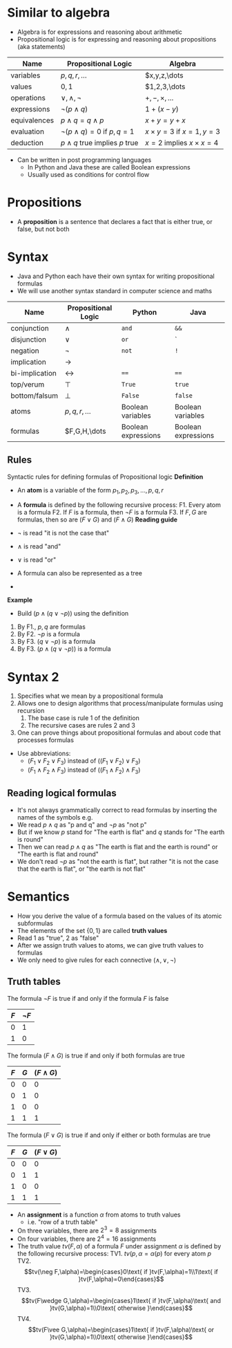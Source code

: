# Similar to algebra
- Algebra is for expressions and reasoning about arithmetic
- Propositional logic is for expressing and reasoning about propositions (aka statements)

| Name         | Propositional Logic               | Algebra                    |
| ------------ | --------------------------------- | -------------------------- |
| variables    | $p,q,r,\dots$                     | $x,y,z,\dots               |
| values       | $0,1$                             | $1,2,3,\dots               |
| operations   | $\vee,\wedge,\neg$                | $+,-,\times,\dots$         |
| expressions  | $\neg(p\wedge q)$                 | $1+(x-y)$                  |
| equivalences | $p\wedge q = q\wedge p$           | $x + y = y + x$            |
| evaluation   | $\neg(p\wedge q)=0$ if $p,q=1$    | $x\times y=3$ if $x=1,y=3$ |
| deduction    | $p\wedge q$ true implies $p$ true | $x=2$ implies $x\times x=4$                           |
- Can be written in post programming languages
	- In Python and Java these are called Boolean expressions
	- Usually used as conditions for control flow

# Propositions
- A **proposition** is a sentence that declares a fact that is either true, or false, but not both

# Syntax
- Java and Python each have their own syntax for writing propositional formulas
- We will use another syntax standard in computer science and maths

| Name           | Propositional Logic | Python              | Java                |
| -------------- | ------------------- | ------------------- | ------------------- |
| conjunction    | $\wedge$            | `and`               | `&&`                |
| disjunction    | $\vee$              | `or`                | `||`                |
| negation       | $\neg$              | `not`               | `!`                 |
| implication    | $\rightarrow$       |                     |                     |
| bi-implication | $\leftrightarrow$   | `==`                | `==`                |
| top/verum      | $\top$              | `True`              | `true`              |
| bottom/falsum  | $\bot$              | `False`             | `false`             |
| atoms          | $p,q,r,\dots$       | Boolean variables   | Boolean variables   |
| formulas       | $F,G,H,\dots        | Boolean expressions | Boolean expressions |

## Rules
Syntactic rules for defining formulas of Propositional logic
**Definition**
- An **atom** is a variable of the form $p_1,p_2,p_3,\dots,p,q,r$
- A **formula** is defined by the following recursive process:
	F1. Every atom is a formula
	F2. If $F$ is a formula, then $\neg F$ is a formula
	F3. If $F,G$ are formulas, then so are $(F\vee G)$ and $(F\wedge G)$
**Reading guide**
- $\neg$ is read "it is not the case that"
- $\wedge$ is read "and"
- $\vee$ is read "or"

- A formula can also be represented as a tree
- 

**Example**
- Build $(p\wedge(q\vee\neg p))$ using the definition
1. By F1., $p,q$ are formulas
2. By F2. $\neg p$ is a formula
3. By F3. $(q\vee\neg p)$ is a formula
4. By F3. $(p\wedge(q\vee\neg p))$ is a formula

# Syntax 2
1. Specifies what we mean by a propositional formula
2. Allows one to design algorithms that process/manipulate formulas using recursion
	1. The base case is rule 1 of the definition
	2. The recursive cases are rules 2 and 3
3. One can prove things about propositional formulas and about code that processes formulas

- Use abbreviations:
	- $(F_1\vee F_2\vee F_3)$ instead of $((F_1\vee F_2)\vee F_3)$
	- $(F_1\wedge F_2\wedge F_3)$ instead of $((F_1\wedge F_2)\wedge F_3)$

## Reading logical formulas
- It's not always grammatically correct to read formulas by inserting the names of the symbols
e.g. 
- We read $p\wedge q$ as "p and q" and $\neg p$ as "not p"
- But if we know $p$ stand for "The earth is flat" and $q$ stands for "The earth is round"
- Then we can read $p\wedge q$ as "The earth is flat and the earth is round" or "The earth is flat and round"
- We don't read $\neg p$ as "not the earth is flat", but rather "it is not the case that the earth is flat", or "the earth is not flat"

# Semantics
- How you derive the value of a formula based on the values of its atomic subformulas
- The elements of the set $\lbrace 0,1\rbrace$ are called **truth values**
- Read $1$ as "true", $2$ as "false"
- After we assign truth values to atoms, we can give truth values to formulas
- We only need to give rules for each connective $(\wedge, \vee, \neg)$

## Truth tables
The formula $\neg F$ is true if and only if the formula $F$ is false

| $F$   | $\neg F$ |
| --- | -------- |
| 0   | 1        |
| 1   | 0         |

The formula $(F\wedge G)$ is true if and only if both formulas are true

| $F$ | $G$ | $(F\wedge G)$ |
| --- | --- | ------------- |
| 0   | 0   | 0             |
| 0   | 1   | 0             |
| 1   | 0   | 0            |
| 1   |  1   | 1              |

The formula $(F\vee G)$ is true if and only if either or both formulas are true

| $F$ | $G$ | $(F\vee G)$ |
| --- | --- | ----------- |
| 0   | 0   | 0           |
| 0   | 1   | 1           |
| 1   | 0   | 0           |
| 1   | 1   | 1           |

- An **assignment** is a function $\alpha$ from atoms to truth values
	- i.e. "row of a truth table"
- On three variables, there are $2^3=8$ assignments
- On four variables, there are $2^4=16$ assignments
- The truth value $tv(F,\alpha)$ of a formula $F$ under assignment $\alpha$ is defined by the following recursive process:
	TV1. $tv(p,\alpha=\alpha(p)$ for every atom $p$
	TV2. $$tv(\neg F,\alpha)=\begin{cases}0\text{ if }tv(F,\alpha)=1\\1\text{ if }tv(F,\alpha)=0\end{cases}$$
	TV3.$$tv(F\wedge G,\alpha)=\begin{cases}1\text{ if }tv(F,\alpha)\text{ and }tv(G,\alpha)=1\\0\text{ otherwise }\end{cases}$$
	TV4.$$tv(F\vee G,\alpha)=\begin{cases}1\text{ if }tv(F,\alpha)\text{ or }tv(G,\alpha)=1\\0\text{ otherwise }\end{cases}$$
